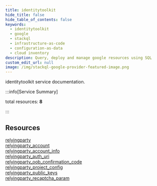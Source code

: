 ```yaml
---
title: identitytoolkit
hide_title: false
hide_table_of_contents: false
keywords:
  - identitytoolkit
  - google
  - stackql
  - infrastructure-as-code
  - configuration-as-data
  - cloud inventory
description: Query, deploy and manage google resources using SQL
custom_edit_url: null
image: /img/stackql-google-provider-featured-image.png
---
```


identitytoolkit service documentation.

:::info[Service Summary]

total resources: __8__  

:::

## Resources
<div class="row">
<div class="providerDocColumn">
<a href="/services/identitytoolkit/relyingparty/">relyingparty</a><br />
<a href="/services/identitytoolkit/relyingparty_account/">relyingparty_account</a><br />
<a href="/services/identitytoolkit/relyingparty_account_info/">relyingparty_account_info</a><br />
<a href="/services/identitytoolkit/relyingparty_auth_uri/">relyingparty_auth_uri</a>
</div>
<div class="providerDocColumn">
<a href="/services/identitytoolkit/relyingparty_oob_confirmation_code/">relyingparty_oob_confirmation_code</a><br />
<a href="/services/identitytoolkit/relyingparty_project_config/">relyingparty_project_config</a><br />
<a href="/services/identitytoolkit/relyingparty_public_keys/">relyingparty_public_keys</a><br />
<a href="/services/identitytoolkit/relyingparty_recaptcha_param/">relyingparty_recaptcha_param</a>
</div>
</div>